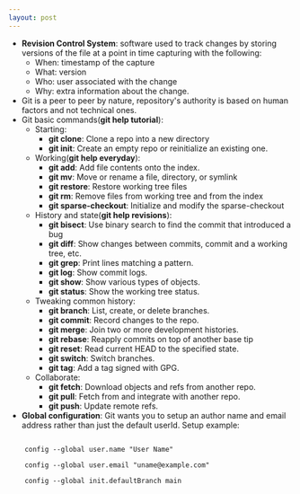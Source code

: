 ```yaml
---
layout: post
---
```



- **Revision Control System**: software used to track changes by storing versions of the file at a point in time capturing with the following:
    - When: timestamp of the capture 
    - What: version
    - Who: user associated with the change
    - Why: extra information about the change. 
- Git is a peer to peer by nature, repository's authority is based on human factors and not technical ones.
- Git basic commands(**git help tutorial**):
    - Starting: 
        - **git clone**: Clone a repo into a new directory
        - **git init**: Create an empty repo or reinitialize an existing one.
    - Working(**git help everyday**):
        - **git add**: Add file contents onto the index.
        - **git mv**: Move or rename a file, directory, or symlink
        - **git restore**: Restore working tree files
        - **git rm**: Remove files from working tree and from the index
        - **git sparse-checkout**: Initialize and modify the sparse-checkout 
    - History and state(**git help revisions**):
        - **git bisect**: Use binary search to find the commit that introduced a bug
        - **git diff**: Show changes between commits, commit and a working tree, etc.
        - **git grep**: Print lines matching a pattern.
        - **git log**: Show commit logs.
        - **git show**: Show various types of objects.
        - **git status**: Show the working tree status.    
    - Tweaking common history:
        - **git branch**: List, create, or delete branches.
        - **git commit**: Record changes to the repo.
        - **git merge**: Join two or more development histories. 
        - **git rebase**: Reapply commits on top of another base tip
        - **git reset**: Read current HEAD to the specified state.
        - **git switch**: Switch branches.
        - **git tag**: Add a tag signed with GPG.
    - Collaborate: 
        - **git fetch**: Download objects and refs from another repo.
        - **git pull**: Fetch from and integrate with another repo.
        - **git push**: Update remote refs. 
- **Global configuration**: Git wants you to setup an author name and email address rather than just the default userId. Setup example: <br>
<code> 
    config --global user.name "User Name" <br>
    config --global user.email "uname@example.com" <br> 
    config --global init.defaultBranch main <br>
</code>